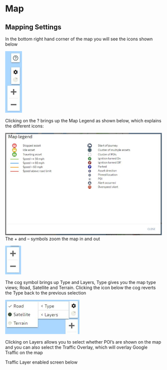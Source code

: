 # Map

## Mapping Settings

In the bottom right hand corner of the map you will see the icons shown below

![enter image description here](img/Zoom%20and%20Map%20Icons.JPG)

Clicking on the ? brings up the Map Legend as shown below, which explains the different icons:

![Map Legend](img/Map%20Legend.JPG)
The + and – symbols zoom the map in and out

![enter image description here](img/Zoom.JPG)

The cog symbol brings up Type and Layers, Type gives you the map type views; Road, Satellite and Terrain. Clicking the icon below the cog reverts the Type back to the previous selection

![enter image description here](img/Map%20Options.JPG)

Clicking on Layers allows you to select whether POI’s are shown on the map and you can also select the Traffic Overlay, which will overlay Google Traffic on the map



Traffic Layer enabled screen below
<!--stackedit_data:
eyJoaXN0b3J5IjpbLTcxODE5NjEyMSwtMTY2MTUyMzEyNl19
-->